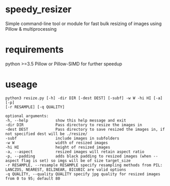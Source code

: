 # speedy_resizer
Simple command-line tool or module for fast bulk resizing of images using Pillow & multiprocessing

# requirements
python >=3.5
Pillow or Pillow-SIMD for further speedup

# useage
```
python3 resize.py [-h] -dir DIR [-dest DEST] [-subf] -w W -hi HI [-a] [-p]
[-r RESAMPLE] [-q QUALITY]

optional arguments:
-h, --help            show this help message and exit
-dir DIR              Pass directory to resize the images in
-dest DEST            Pass directory to save resized the images in, if not specified dest will be ./resize/
-subf                 include images in subfolders
-w W                  width of resized images
-hi HI                height of resized images
-a, --aspect          resized images will retain aspect ratio
-p, --padding         adds black padding to resized images (when --aspect flag is set) so imgs will be of size target_size
-r RESAMPLE, --resample RESAMPLE specify resampling methods from PIL: LANCZOS, NEAREST, BILINEAR, BICUBIC are valid options
-q QUALITY, --quality QUALITY specify jpg quality for resized images from 0 to 95; default 80
```
